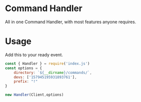 # Command Handler
All in one Command Handler, with most features anyone requires.

# Usage
Add this to your ready event.

```js
const { Handler } = require('index.js')
const options = {
    directory: `${__dirname}/commands/`,
    devs: ['157945195931893761'],
    prefix: "!"
}

new Handler(Client,options)
```
